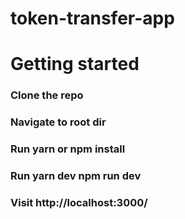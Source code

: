 # token-transfer-app

# Getting started
### Clone the repo
### Navigate to root dir
### Run yarn or npm install
### Run yarn dev npm run dev
### Visit http://localhost:3000/
